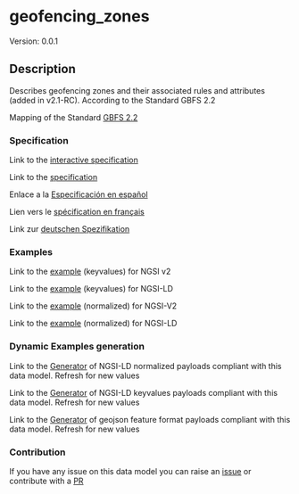 # geofencing_zones
Version: 0.0.1

## Description 

Describes geofencing zones and their associated rules and attributes (added in v2.1-RC). According to the Standard GBFS 2.2

Mapping of the Standard [GBFS 2.2](https://github.com/NABSA/gbfs/blob/v2.2/gbfs.md)
### Specification

Link to the [interactive specification](https://swagger.lab.fiware.org/?url=https://raw.githubusercontent.com/smart-data-models/dataModel.GBFS/master/geofencing_zones/swagger.yaml)

Link to the [specification](https://github.com/smart-data-models/dataModel.GBFS/blob/master/geofencing_zones/doc/spec.md)

Enlace a la [Especificación en español](https://github.com/smart-data-models/dataModel.GBFS/blob/master/geofencing_zones/doc/spec_ES.md)

Lien vers le [spécification en français](https://github.com/smart-data-models/dataModel.GBFS/blob/master/geofencing_zones/doc/spec_FR.md)

Link zur [deutschen Spezifikation](https://github.com/smart-data-models/dataModel.GBFS/blob/master/geofencing_zones/doc/spec_DE.md)
### Examples

Link to the [example](https://github.com/smart-data-models/dataModel.GBFS/blob/master/geofencing_zones/examples/example.json) (keyvalues) for NGSI v2

Link to the [example](https://github.com/smart-data-models/dataModel.GBFS/blob/master/geofencing_zones/examples/example.jsonld) (keyvalues) for NGSI-LD

Link to the [example](https://github.com/smart-data-models/dataModel.GBFS/blob/master/geofencing_zones/examples/example-normalized.json) (normalized) for NGSI-V2

Link to the [example](https://github.com/smart-data-models/dataModel.GBFS/blob/master/geofencing_zones/examples/example-normalized.jsonld) (normalized) for NGSI-LD
### Dynamic Examples generation

Link to the [Generator](https://smartdatamodels.org/extra/ngsi-ld_generator.php?schemaUrl=https://raw.githubusercontent.com/smart-data-models/dataModel.GBFS/master/geofencing_zones/schema.json&email=info@smartdatamodels.org) of NGSI-LD normalized payloads compliant with this data model. Refresh for new values

Link to the [Generator](https://smartdatamodels.org/extra/ngsi-ld_generator_keyvalues.php?schemaUrl=https://raw.githubusercontent.com/smart-data-models/dataModel.GBFS/master/geofencing_zones/schema.json&email=info@smartdatamodels.org) of NGSI-LD keyvalues payloads compliant with this data model. Refresh for new values

Link to the [Generator](https://smartdatamodels.org/extra/geojson_features_generator_v1.0.php?schemaUrl=https://raw.githubusercontent.com/smart-data-models/dataModel.GBFS/master/geofencing_zones/schema.json&email=info@smartdatamodels.org) of geojson feature format payloads compliant with this data model. Refresh for new values
### Contribution

 If you have any issue on this data model you can raise an [issue](https://github.com/smart-data-models/dataModel.GBFS/issues)  or contribute with a [PR](https://github.com/smart-data-models/dataModel.GBFS/pulls)